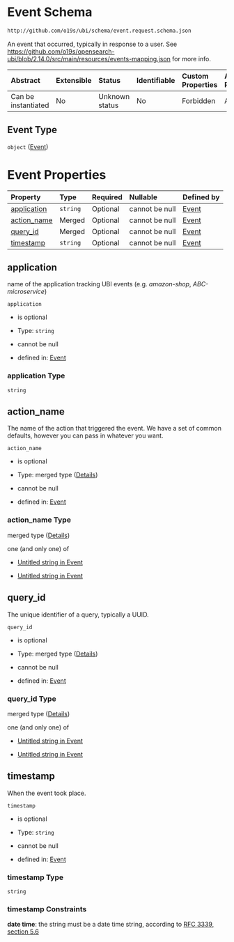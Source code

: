 # Event Schema

```txt
http://github.com/o19s/ubi/schema/event.request.schema.json
```

An event that occurred, typically in response to a user.  See <https://github.com/o19s/opensearch-ubi/blob/2.14.0/src/main/resources/events-mapping.json> for more info.

| Abstract            | Extensible | Status         | Identifiable | Custom Properties | Additional Properties | Access Restrictions | Defined In                                                                              |
| :------------------ | :--------- | :------------- | :----------- | :---------------- | :-------------------- | :------------------ | :-------------------------------------------------------------------------------------- |
| Can be instantiated | No         | Unknown status | No           | Forbidden         | Allowed               | none                | [event.request.schema.json](../../out/event.request.schema.json "open original schema") |

## Event Type

`object` ([Event](event.md))

# Event Properties

| Property                     | Type     | Required | Nullable       | Defined by                                                                                                                     |
| :--------------------------- | :------- | :------- | :------------- | :----------------------------------------------------------------------------------------------------------------------------- |
| [application](#application)  | `string` | Optional | cannot be null | [Event](event-properties-application.md "http://github.com/o19s/ubi/schema/event.request.schema.json#/properties/application") |
| [action\_name](#action_name) | Merged   | Optional | cannot be null | [Event](event-properties-action_name.md "http://github.com/o19s/ubi/schema/event.request.schema.json#/properties/action_name") |
| [query\_id](#query_id)       | Merged   | Optional | cannot be null | [Event](event-properties-query_id.md "http://github.com/o19s/ubi/schema/event.request.schema.json#/properties/query_id")       |
| [timestamp](#timestamp)      | `string` | Optional | cannot be null | [Event](event-properties-timestamp.md "http://github.com/o19s/ubi/schema/event.request.schema.json#/properties/timestamp")     |

## application

name of the application tracking UBI events (e.g. *amazon-shop*, *ABC-microservice*)

`application`

* is optional

* Type: `string`

* cannot be null

* defined in: [Event](event-properties-application.md "http://github.com/o19s/ubi/schema/event.request.schema.json#/properties/application")

### application Type

`string`

## action\_name

The name of the action that triggered the event.  We have a set of common defaults, however you can pass in whatever you want.

`action_name`

* is optional

* Type: merged type ([Details](event-properties-action_name.md))

* cannot be null

* defined in: [Event](event-properties-action_name.md "http://github.com/o19s/ubi/schema/event.request.schema.json#/properties/action_name")

### action\_name Type

merged type ([Details](event-properties-action_name.md))

one (and only one) of

* [Untitled string in Event](event-properties-action_name-oneof-0.md "check type definition")

* [Untitled string in Event](event-properties-action_name-oneof-1.md "check type definition")

## query\_id

The unique identifier of a query, typically a UUID.

`query_id`

* is optional

* Type: merged type ([Details](event-properties-query_id.md))

* cannot be null

* defined in: [Event](event-properties-query_id.md "http://github.com/o19s/ubi/schema/event.request.schema.json#/properties/query_id")

### query\_id Type

merged type ([Details](event-properties-query_id.md))

one (and only one) of

* [Untitled string in Event](event-properties-query_id-oneof-0.md "check type definition")

* [Untitled string in Event](event-properties-query_id-oneof-1.md "check type definition")

## timestamp

When the event took place.

`timestamp`

* is optional

* Type: `string`

* cannot be null

* defined in: [Event](event-properties-timestamp.md "http://github.com/o19s/ubi/schema/event.request.schema.json#/properties/timestamp")

### timestamp Type

`string`

### timestamp Constraints

**date time**: the string must be a date time string, according to [RFC 3339, section 5.6](https://tools.ietf.org/html/rfc3339 "check the specification")
